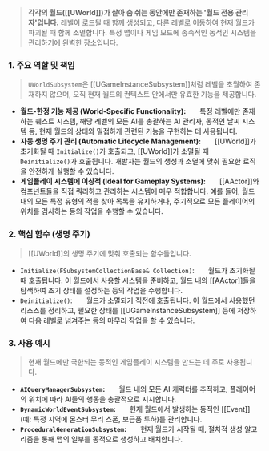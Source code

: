 ---
---
> **각각의 월드([[UWorld]])가 살아 숨 쉬는 동안에만 존재하는 '월드 전용 관리자'입니다.** 레벨이 로드될 때 함께 생성되고, 다른 레벨로 이동하여 현재 월드가 파괴될 때 함께 소멸합니다. 특정 맵이나 게임 모드에 종속적인 동적인 시스템을 관리하기에 완벽한 장소입니다.

### **1. 주요 역할 및 책임**
> `UWorldSubsystem`은 [[UGameInstanceSubsystem]]처럼 레벨을 초월하여 존재하지 않으며, 오직 현재 월드의 컨텍스트 안에서만 유효한 기능을 제공합니다.
* **월드-한정 기능 제공 (World-Specific Functionality):**
      특정 레벨에만 존재하는 퀘스트 시스템, 해당 레벨의 모든 AI를 총괄하는 AI 관리자, 동적인 날씨 시스템 등, 현재 월드의 상태와 밀접하게 관련된 기능을 구현하는 데 사용됩니다.
* **자동 생명 주기 관리 (Automatic Lifecycle Management):**
      [[UWorld]]가 초기화될 때 `Initialize()`가 호출되고, [[UWorld]]가 소멸될 때 `Deinitialize()`가 호출됩니다. 개발자는 월드의 생성과 소멸에 맞춰 필요한 로직을 안전하게 실행할 수 있습니다.
* **게임플레이 시스템에 이상적 (Ideal for Gameplay Systems):**
      [[AActor]]와 컴포넌트들을 직접 쿼리하고 관리하는 시스템에 매우 적합합니다. 예를 들어, 월드 내의 모든 특정 유형의 적을 찾아 목록을 유지하거나, 주기적으로 모든 플레이어의 위치를 검사하는 등의 작업을 수행할 수 있습니다.

### **2. 핵심 함수 (생명 주기)**
> [[UWorld]]의 생명 주기에 맞춰 호출되는 함수들입니다.
* `Initialize(FSubsystemCollectionBase& Collection)`:
      월드가 초기화될 때 호출됩니다. 이 월드에서 사용할 시스템을 준비하고, 월드 내의 [[AActor]]들을 탐색하여 초기 상태를 설정하는 등의 작업을 수행합니다.
* `Deinitialize()`:
      월드가 소멸되기 직전에 호출됩니다. 이 월드에서 사용했던 리소스를 정리하고, 필요한 상태를 [[UGameInstanceSubsystem]] 등에 저장하여 다음 레벨로 넘겨주는 등의 마무리 작업을 할 수 있습니다.

### **3. 사용 예시**
> 현재 월드에만 국한되는 동적인 게임플레이 시스템을 만드는 데 주로 사용됩니다.
* **`AIQueryManagerSubsystem`:**
      월드 내의 모든 AI 캐릭터를 추적하고, 플레이어의 위치에 따라 AI들의 행동을 총괄적으로 지시합니다.
* **`DynamicWorldEventSubsystem`:**
      현재 월드에서 발생하는 동적인 [[Event]](예: 특정 지역에 몬스터 무리 스폰, 보급품 투하)를 관리합니다.
* **`ProceduralGenerationSubsystem`:**
      현재 월드가 시작될 때, 절차적 생성 알고리즘을 통해 맵의 일부를 동적으로 생성하고 배치합니다.